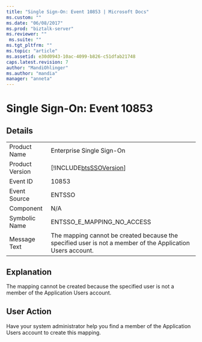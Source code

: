 ```yaml
---
title: "Single Sign-On: Event 10853 | Microsoft Docs"
ms.custom: ""
ms.date: "06/08/2017"
ms.prod: "biztalk-server"
ms.reviewer: ""
 ms.suite: ""
ms.tgt_pltfrm: ""
ms.topic: "article"
ms.assetid: e30d0943-10ac-4099-b826-c51dfab21748
caps.latest.revision: 7
author: "MandiOhlinger"
ms.author: "mandia"
manager: "anneta"
---
```

# Single Sign-On: Event 10853
## Details  
  
|||  
|-|-|  
|Product Name|Enterprise Single Sign-On|  
|Product Version|[!INCLUDE[btsSSOVersion](../includes/btsssoversion-md.md)]|  
|Event ID|10853|  
|Event Source|ENTSSO|  
|Component|N/A|  
|Symbolic Name|ENTSSO_E_MAPPING_NO_ACCESS|  
|Message Text|The mapping cannot be created because the specified user is not a member of the Application Users account.|  
  
## Explanation  
 The mapping cannot be created because the specified user is not a member of the Application Users account.  
  
## User Action  
 Have your system administrator help you find a member of the Application Users account to create this mapping.